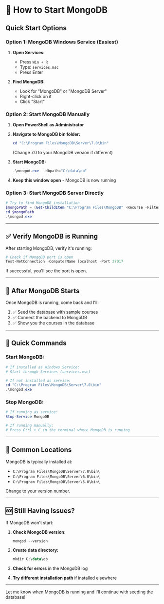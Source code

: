 # 🚀 How to Start MongoDB

## Quick Start Options

### Option 1: MongoDB Windows Service (Easiest)

1. **Open Services:**
   - Press `Win + R`
   - Type: `services.msc`
   - Press Enter

2. **Find MongoDB:**
   - Look for "MongoDB" or "MongoDB Server"
   - Right-click on it
   - Click "Start"

### Option 2: Start MongoDB Manually

1. **Open PowerShell as Administrator**

2. **Navigate to MongoDB bin folder:**
   ```powershell
   cd "C:\Program Files\MongoDB\Server\7.0\bin"
   ```
   (Change 7.0 to your MongoDB version if different)

3. **Start MongoDB:**
   ```powershell
   .\mongod.exe --dbpath="C:\data\db"
   ```

4. **Keep this window open** - MongoDB is now running

### Option 3: Start MongoDB Server Directly

```powershell
# Try to find MongoDB installation
$mongoPath = (Get-ChildItem "C:\Program Files\MongoDB" -Recurse -Filter "mongod.exe" | Select-Object -First 1).DirectoryName
cd $mongoPath
.\mongod.exe
```

---

## ✅ Verify MongoDB is Running

After starting MongoDB, verify it's running:

```powershell
# Check if MongoDB port is open
Test-NetConnection -ComputerName localhost -Port 27017
```

If successful, you'll see the port is open.

---

## 🎯 After MongoDB Starts

Once MongoDB is running, come back and I'll:
1. ✅ Seed the database with sample courses
2. ✅ Connect the backend to MongoDB
3. ✅ Show you the courses in the database

---

## 📝 Quick Commands

### Start MongoDB:
```powershell
# If installed as Windows Service:
# Start through Services (services.msc)

# If not installed as service:
cd "C:\Program Files\MongoDB\Server\7.0\bin"
.\mongod.exe
```

### Stop MongoDB:
```powershell
# If running as service:
Stop-Service MongoDB

# If running manually:
# Press Ctrl + C in the terminal where MongoDB is running
```

---

## 🔧 Common Locations

MongoDB is typically installed at:
- `C:\Program Files\MongoDB\Server\7.0\bin\`
- `C:\Program Files\MongoDB\Server\6.0\bin\`
- `C:\Program Files\MongoDB\Server\5.0\bin\`

Change to your version number.

---

## 🆘 Still Having Issues?

If MongoDB won't start:

1. **Check MongoDB version:**
   ```powershell
   mongod --version
   ```

2. **Create data directory:**
   ```powershell
   mkdir C:\data\db
   ```

3. **Check for errors** in the MongoDB log

4. **Try different installation path** if installed elsewhere

---

Let me know when MongoDB is running and I'll continue with seeding the database!



